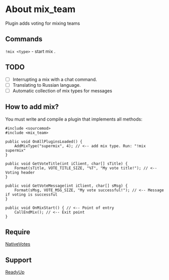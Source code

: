 # About mix_team
Plugin adds voting for mixing teams

## Commands
`!mix <type>` - start mix <type>.

## TODO
- [ ] Interrupting a mix with a chat command.
- [ ] Translating to Russian language.
- [ ] Automatic collection of mix types for messages

## How to add mix?
You must write and compile a plugin that implements all methods:
```
#include <sourcemod>
#include <mix_team>

public void OnAllPluginsLoaded() {
	AddMixType("supermix", 4); // <-- add mix type. Run: "!mix supermix"
}

public void GetVoteTitle(int iClient, char[] sTitle) {
	Format(sTitle, VOTE_TITLE_SIZE, "%T", "My vote title!"); // <-- Voting header
}

public void GetVoteMessage(int iClient, char[] sMsg) {
	Format(sMsg, VOTE_MSG_SIZE, "My vote successful!"); // <-- Message if voting is successful
}

public void OnMixStart() { // <-- Point of entry
	CallEndMix(); // <-- Exit point
}
```

## Require
[NativeVotes](https://github.com/sapphonie/sourcemod-nativevotes-updated)

## Support
[ReadyUp](https://github.com/SirPlease/L4D2-Competitive-Rework/blob/master/addons/sourcemod/scripting/readyup.sp)
